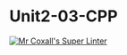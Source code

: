 # Unit2-03-CPP
[![Mr Coxall's Super Linter](https://github.com/ICS3U-C-Programming-LukeD/Unit2-03-CPP/workflows/Mr%20Coxall's%20Super%20Linter/badge.svg)](https://github.com/ICS3U-C-Programming-LukeD/Unit2-03-CPP/actions/)
